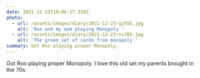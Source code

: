 ```yaml
---
date: 2021-12-23T19:06:17.339Z
photo:
  - url: /assets/images/diary/2021-12-23-gyh5b.jpg
    alt: 'Roo and my mom playing Monopoly '
  - url: /assets/images/diary/2021-12-23-nv78k.jpg
    alt: 'The green set of cards from monopoly '
summary: Got Roo playing proper Monopoly.
---
```

Got Roo playing proper Monopoly. I love this old set my parents brought in the 70s. 
